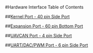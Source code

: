 #Hardware Interface Table of Contents

##[Kernel Port - 40 pin Side Port](../content/interfacing-with-kernel/hardware-interface/kernel-port-40-pin-side-port)

##[Expansion Port - 60 pin Bottom Port](../content/interfacing-with-kernel/hardware-interface/expansion-port-60-pin-bottom-port.html)

##[UAVCAN Port - 4 pin Side Port](../content/interfacing-with-kernel/hardware-interface/uavcan-port.html)

##[UART/DAC/PWM Port - 6 pin Side Port](../content/interfacing-with-kernel/hardware-interface/gps-port.html)
